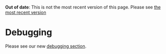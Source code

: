 <span class="warnings">**Out of date**: This is not the most recent version of this page. Please see [the most recent version](https://os.mbed.com/docs/latest/tutorials/compile-time-errors.html)</span>
# Debugging

Please see our new [debugging section](../debugging/debugging.md).
